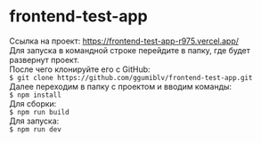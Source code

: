 # frontend-test-app

Ссылка на проект: https://frontend-test-app-r975.vercel.app/
<br/>
Для запуска в командной строке перейдите в папку, где будет развернут проект. <br/>
После чего клонируйте его с GitHub:<br/>
`$ git clone https://github.com/ggumiblv/frontend-test-app.git`<br/>
Далее переходим в папку с проектом и вводим команды:<br/>
`$ npm install`<br/>
Для сборки:<br/>
`$ npm run build`<br/>
Для запуска:<br/>
`$ npm run dev`<br/>
